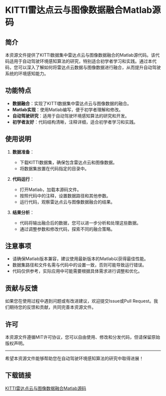 # KITTI雷达点云与图像数据融合Matlab源码

## 简介

本资源文件提供了KITTI数据集中雷达点云与图像数据融合的Matlab源代码。该代码适用于自动驾驶环境感知算法的研究，特别适合初学者学习和实践。通过本代码，您可以深入了解如何将雷达点云数据与图像数据进行融合，从而提升自动驾驶系统的环境感知能力。

## 功能特点

- **数据融合**：实现了KITTI数据集中雷达点云与图像数据的融合。
- **Matlab实现**：使用Matlab编写，便于初学者理解和修改。
- **自动驾驶研究**：适用于自动驾驶环境感知算法的研究和开发。
- **初学者友好**：代码结构清晰，注释详细，适合初学者学习和实践。

## 使用说明

1. **数据准备**：
   - 下载KITTI数据集，确保包含雷达点云和图像数据。
   - 将数据集放置在代码指定的目录中。

2. **代码运行**：
   - 打开Matlab，加载本源码文件。
   - 按照代码中的注释，设置数据路径和其他参数。
   - 运行代码，观察雷达点云与图像数据融合的结果。

3. **结果分析**：
   - 代码将输出融合后的数据，您可以进一步分析和处理这些数据。
   - 通过调整参数和修改代码，探索不同的融合策略。

## 注意事项

- 请确保Matlab版本兼容，建议使用最新版本的Matlab以获得最佳性能。
- 数据集路径和文件名需与代码中的设置一致，否则可能导致运行错误。
- 代码仅供参考，实际应用中可能需要根据具体需求进行调整和优化。

## 贡献与反馈

如果您在使用过程中遇到问题或有改进建议，欢迎提交Issue或Pull Request。我们期待您的反馈和贡献，共同完善本资源文件。

## 许可

本资源文件遵循MIT许可协议，您可以自由使用、修改和分发代码，但请保留原始版权声明。

---

希望本资源文件能够帮助您在自动驾驶环境感知算法的研究中取得进展！

## 下载链接

[KITTI雷达点云与图像数据融合Matlab源码](https://pan.quark.cn/s/0df694805054)